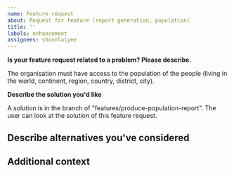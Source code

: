 ```yaml
---
name: Feature request
about: Request for feature (report generation, population)
title: ''
labels: enhancement
assignees: shoonlaiyee
---
```







**Is your feature request related to a problem? Please describe.**

The organisation must have access to the population of the people (living in the world, continent, region, country, district, city).

**Describe the solution you'd like**

A solution is in the branch of "features/produce-population-report". The user can look at the solution of this feature request.


**Describe alternatives you've considered**
---


**Additional context**
----
